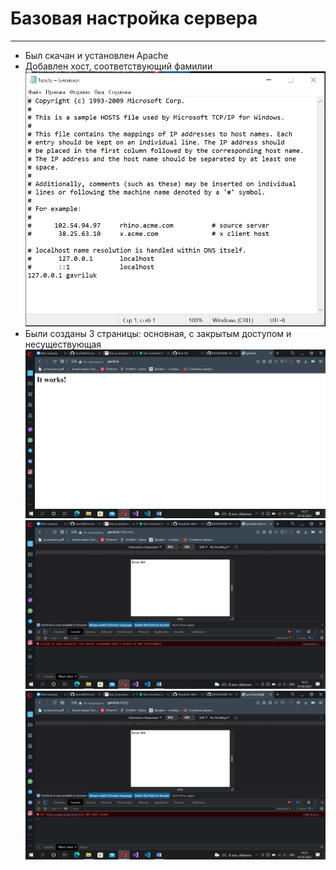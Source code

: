 # Базовая настройка сервера
___________________________
* Был скачан и установлен Apache
* Добавлен хост, соответствующий фамилии
![](1.png)
* Были созданы 3 страницы: основная, с закрытым доступом и несуществующая
![](2.png)
![](3.png)
![](4.png)
